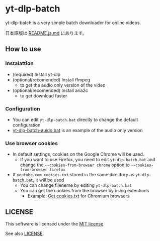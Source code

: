 # yt-dlp-batch

yt-dlp-batch is a very simple batch downloader for online videos.

日本語版は [README.ja.md](README.ja.md) にあります。

## How to use

### Instalattion

- (required) Install yt-dlp
- (optional/recomended) Install ffmpeg
  - to get the audio only version of the video
- (optional/recomended) Install aria2c
  - to get download faster

### Configuration

- You can edit `yt-dlp-batch.bat` directly to change the default configuration
- [yt-dlp-batch-auido.bat](examples/yt-dlp-batch-audio.bat) is an example of the audio only version

### Use browser cookies

- In default settings, cookies on the Google Chrome will be used.
  - If you want to use Firefox, you need to edit `yt-dlp-batch.bat` and change the `--cookies-from-browser chrome` option to `--cookies-from-browser firefox`
- If `youtube.com_cookies.txt` stored in the same directory as `yt-dlp-batch.bat`, it will be used
  - You can change fileneme by editing `yt-dlp-batch.bat`
  - You can get the cookies from the browser by using extentions
    - Example: [Get cookies.txt](https://chrome.google.com/webstore/detail/get-cookiestxt/bgaddhkoddajcdgocldbbfleckgcbcid) for Chromium browsers

## LICENSE

This software is licensed under the [MIT license](https://opensource.org/licenses/MIT).

See also [LICENSE](LICENSE).
